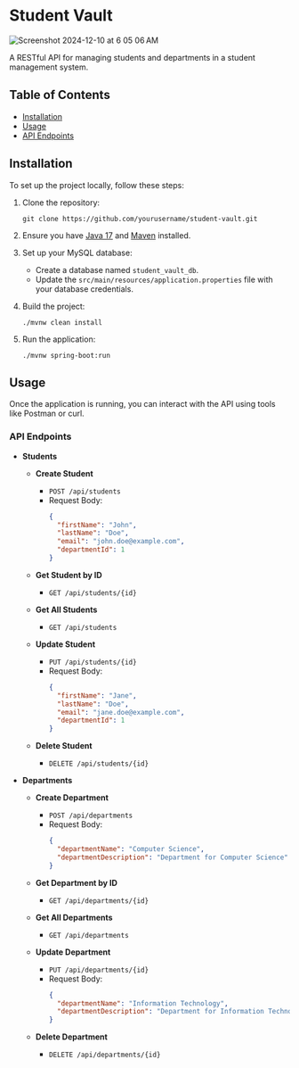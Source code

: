 # Student Vault

![Screenshot 2024-12-10 at 6 05 06 AM](https://github.com/user-attachments/assets/316b2b65-09ef-412f-b653-3c4fced28048)

A RESTful API for managing students and departments in a student management system.

## Table of Contents

- [Installation](#installation)
- [Usage](#usage)
- [API Endpoints](#api-endpoints)

## Installation

To set up the project locally, follow these steps:

1. Clone the repository:
   ```
   git clone https://github.com/yourusername/student-vault.git
   ```

2. Ensure you have [Java 17](https://www.oracle.com/java/technologies/javase/jdk17-archive-downloads.html) and [Maven](https://maven.apache.org/download.cgi) installed.

3. Set up your MySQL database:
    - Create a database named `student_vault_db`.
    - Update the `src/main/resources/application.properties` file with your database credentials.

4. Build the project:
   ```
   ./mvnw clean install
   ```

5. Run the application:
   ```
   ./mvnw spring-boot:run
   ```

## Usage

Once the application is running, you can interact with the API using tools like Postman or curl.

### API Endpoints

- **Students**
    - **Create Student**
        - `POST /api/students`
        - Request Body:
          ```json
          {
            "firstName": "John",
            "lastName": "Doe",
            "email": "john.doe@example.com",
            "departmentId": 1
          }
          ```

    - **Get Student by ID**
        - `GET /api/students/{id}`

    - **Get All Students**
        - `GET /api/students`

    - **Update Student**
        - `PUT /api/students/{id}`
        - Request Body:
          ```json
          {
            "firstName": "Jane",
            "lastName": "Doe",
            "email": "jane.doe@example.com",
            "departmentId": 1
          }
          ```

    - **Delete Student**
        - `DELETE /api/students/{id}`

- **Departments**
    - **Create Department**
        - `POST /api/departments`
        - Request Body:
          ```json
          {
            "departmentName": "Computer Science",
            "departmentDescription": "Department for Computer Science"
          }
          ```

    - **Get Department by ID**
        - `GET /api/departments/{id}`

    - **Get All Departments**
        - `GET /api/departments`

    - **Update Department**
        - `PUT /api/departments/{id}`
        - Request Body:
          ```json
          {
            "departmentName": "Information Technology",
            "departmentDescription": "Department for Information Technology"
          }
          ```

    - **Delete Department**
        - `DELETE /api/departments/{id}`
